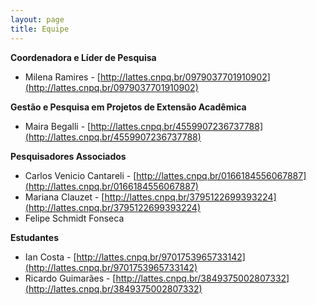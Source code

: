 ```yaml
---
layout: page
title: Equipe
---
```

**Coordenadora e Líder de Pesquisa**  

- Milena Ramires \- [http://lattes.cnpq.br/0979037701910902](http://lattes.cnpq.br/0979037701910902)

**Gestão e Pesquisa em Projetos de Extensão Acadêmica**  

- Maira Begalli \- [http://lattes.cnpq.br/4559907236737788](http://lattes.cnpq.br/4559907236737788) 

**Pesquisadores Associados**  

- Carlos Venicio Cantareli \- [http://lattes.cnpq.br/0166184556067887](http://lattes.cnpq.br/0166184556067887)   
- Mariana Clauzet \- [http://lattes.cnpq.br/3795122699393224](http://lattes.cnpq.br/3795122699393224)  
- Felipe Schmidt Fonseca

**Estudantes**  

- Ian Costa \- [http://lattes.cnpq.br/9701753965733142](http://lattes.cnpq.br/9701753965733142)  
- Ricardo Guimarães \- [http://lattes.cnpq.br/3849375002807332](http://lattes.cnpq.br/3849375002807332)